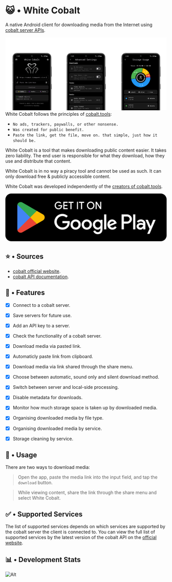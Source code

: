 # 😺 • White Cobalt

A native Android client for downloading media from the Internet using [cobalt server APIs](https://github.com/imputnet/cobalt/blob/main/docs/api.md).

![1749405394661](image/README/1749405394661.png)White Cobalt follows the principles of [cobalt.tools](https://cobalt.tools/):

- `No ads, trackers, paywalls, or other nonsense.`
- `Was created for public benefit.`
- `Paste the link, get the file, move on. that simple, just how it should be.`

White Cobalt is a tool that makes downloading public content easier. It takes zero liability. The end user is responsible for what they download, how they use and distribute that content.

White Cobalt is in no way a piracy tool and cannot be used as such. It can only download free & publicly accessible content.

White Cobalt was developed independently of the [creators of cobalt.tools](https://github.com/imputnet).

[![sample SVG image](https://raw.githubusercontent.com/pioug/google-play-badges/main/svg/English.svg)](https://play.google.com/store/apps/details?id=liubquanti.white.cobalt)

## ⭐ • Sources

- [cobalt official website](https://cobalt.tools/).
- [cobalt API documentation](https://github.com/imputnet/cobalt/blob/main/docs/api.md).

## 🧬 • Features

- [X] Connect to a cobalt server.
- [X] Save servers for future use.
- [X] Add an API key to a server.
- [X] Check the functionality of a cobalt server.
- [X] Download media via pasted link.
- [X] Automaticly paste link from clipboard.
- [X] Download media via link shared through the share menu.
- [X] Choose between automatic, sound only and silent download method.
- [X] Switch between server and local-side processing.
- [X] Disable metadata for downloads.
- [X] Monitor how much storage space is taken up by downloaded media.
- [X] Organising downloaded media by file type.
- [X] Organising downloaded media by service.
- [X] Storage cleaning by service.


## 🧩 • Usage

There are two ways to download media:

> Open the app, paste the media link into the input field, and tap the `download` button.

> While viewing content, share the link through the share menu and select White Cobalt.

## ✅ • Supported Services

The list of supported services depends on which services are supported by the cobalt server the client is connected to. You can view the full list of supported services by the latest version of the cobalt API on the [official website](https://cobalt.tools/).

## 📊 • Development Stats

![Alt](https://repobeats.axiom.co/api/embed/e8f2493da0ae6154170cdd95468ad622db3a99a9.svg "Repobeats analytics image")
